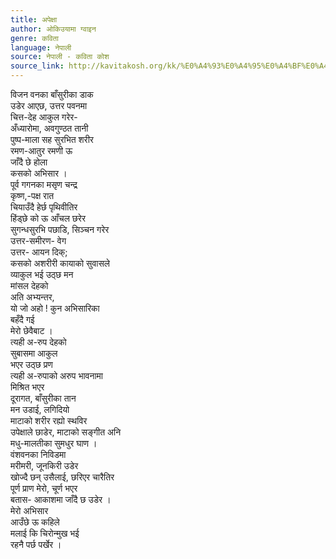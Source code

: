 ```yaml
---
title: अपेक्षा
author: ओकिउयामा ग्वाइन
genre: कविता
language: नेपाली
source: नेपाली - कविता कोश
source_link: http://kavitakosh.org/kk/%E0%A4%93%E0%A4%95%E0%A4%BF%E0%A4%89%E0%A4%AF%E0%A4%BE%E0%A4%AE%E0%A4%BE_%E0%A4%97%E0%A5%8D%E0%A4%B5%E0%A4%BE%E0%A4%87%E0%A4%A8
---
```


विजन वनका बाँसुरीका डाक  
उडेर आएछ, उत्तर पवनमा  
चित्त-देह आकुल गरेर-  
अँध्यारोमा, अवगुण्ठत तानी  
पुष्प-माला सह सुरभित शरीर  
रमण-आतुर रमणी ऊ  
जाँदै छे होला  
कसको अभिसार ।  
पूर्व गगनका मसृण चन्द्र  
कृष्ण,-पक्ष रात  
चियाउँदै हेर्छ पृथिवीतिर  
हिंड्छे को ऊ आँचल छरेर  
सुगन्धसुरभि पछाडि, सिञ्‍चन गरेर  
उत्तर-समीरण- वेग  
उत्तर- आयन दिक्;  
कसको अशरीरी कायाको सुवासले  
व्याकुल भई उठ्छ मन  
मांसल देहको  
अति अभ्यन्तर,  
यो जो अहो ! कुन अभिसारिका  
बहँदै गई  
मेरो छेवैबाट ।  
त्यही अ-रुप देहको  
सुबासमा आकुल  
भएर उठ्छ प्रण  
त्यही अ-रुपाको अरुप भावनामा  
मिश्रित भएर  
दूरागत, बाँसुरीका तान  
मन उडाई, लगिदियो  
माटाको शरीर रह्यो स्थविर  
उपेक्षाले छाडेर, माटाको सङ्गीत अनि  
मधु-मालतीका सुमधुर घाण ।  
वंशवनका निविडमा  
मरीमरी, जूनकिरी उडेर  
खोज्दै छन् उसैलाई, छरिएर चारैतिर  
पूर्ण प्राण मेरो, चूर्ण भएर  
बतास- आकाशमा जाँदै छ उडेर ।  
मेरो अभिसार  
आउँछे ऊ कहिले  
मलाई कि चिरोन्मुख भई  
रहनै पर्छ पर्खेर ।

